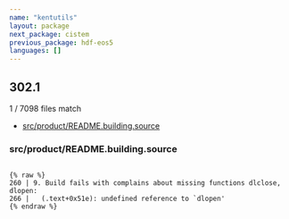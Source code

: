 ```yaml
---
name: "kentutils"
layout: package
next_package: cistem
previous_package: hdf-eos5
languages: []
---
```

## 302.1
1 / 7098 files match

 - [src/product/README.building.source](#srcproductreadmebuildingsource)

### src/product/README.building.source

```

{% raw %}
260 | 9. Build fails with complains about missing functions dlclose, dlopen:
266 |   (.text+0x51e): undefined reference to `dlopen'
{% endraw %}

```